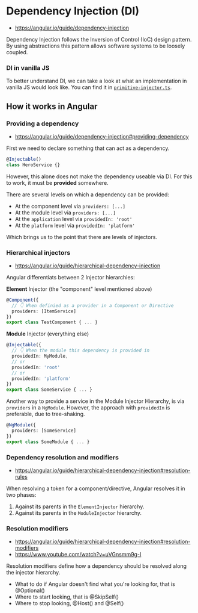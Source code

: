 # Dependency Injection (DI)

- https://angular.io/guide/dependency-injection

Dependency Injection follows the Inversion of Control (IoC) design pattern.
By using abstractions this pattern allows software systems to be loosely coupled.

### DI in vanilla JS

To better understand DI, we can take a look at what an implementation in vanilla JS would look like.
You can find it in [`primitive-injector.ts`](../scripts/primitive-injector.ts).

## How it works in Angular

### Providing a dependency

- https://angular.io/guide/dependency-injection#providing-dependency

First we need to declare something that can act as a dependency.

```ts
@Injectable()
class HeroService {}
```

However, this alone does not make the dependency useable via DI.
For this to work, it must be **provided** somewhere.

There are several levels on which a dependency can be provided:

- At the component level via `providers: [...]`
- At the module level via `providers: [...]`
- At the `application` level via `providedIn: 'root'`
- At the `platform` level via `providedIn: 'platform'`

Which brings us to the point that there are levels of injectors.

### Hierarchical injectors

- https://angular.io/guide/hierarchical-dependency-injection

Angular differentiats between 2 Injector hierarchies:

**Element** Injector (the "component" level mentioned above)

```ts
@Component({
  // 👇 When definied as a provider in a Component or Directive
  providers: [ItemService]
})
export class TestComponent { ... }
```

**Module** Injector (everything else)

```ts
@Injectable({
  // 👇 When the module this dependency is provided in
  providedIn: MyModule,
  // or
  providedIn: 'root'
  // or
  providedIn: 'platform'
})
export class SomeService { ... }
```

Another way to provide a service in the Module Injector Hierarchy, is via `providers` in
a `NgModule`. However, the approach with `providedIn` is preferable, due to tree-shaking.

```ts
@NgModule({
  providers: [SomeService]
})
export class SomeModule { ... }
```

### Dependency resolution and modifiers

- https://angular.io/guide/hierarchical-dependency-injection#resolution-rules

When resolving a token for a component/directive, Angular resolves it in two phases:

1. Against its parents in the `ElementInjector` hierarchy.
2. Against its parents in the `ModuleInjector` hierarchy.

### Resolution modifiers

- https://angular.io/guide/hierarchical-dependency-injection#resolution-modifiers
- https://www.youtube.com/watch?v=uVGnsmm9g-I

Resolution modifiers define how a dependency should be resolved along the
injector hierarchy.

- What to do if Angular doesn't find what you're looking for, that is @Optional()
- Where to start looking, that is @SkipSelf()
- Where to stop looking, @Host() and @Self()
